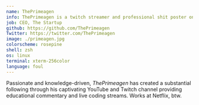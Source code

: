 ```yaml
---
name: ThePrimeagen
info: ThePrimeagen is a twitch streamer and professional shit poster on twitter that enjoys making productivity tools for developers
job: CEO, The Startup
github: https://github.com/ThePrimeagen
Twitter: https://twitter.com/ThePrimeagen
image: ./primeagen.jpg
colorscheme: rosepine
shell: zsh
os: linux
terminal: xterm-256color
language: foul
---
```


Passionate and knowledge-driven, <em>ThePrimeagen</em> has created a
substantial following through his captivating YouTube and Twitch channel
providing educational commentary and live coding streams. Works at
Netflix, btw.

